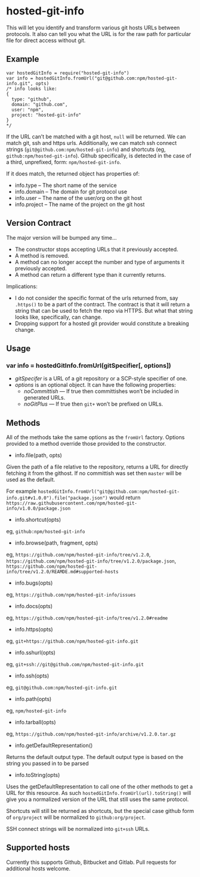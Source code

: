 hosted-git-info
===============

This will let you identify and transform various git hosts URLs between protocols. It also can tell you what the URL is for the raw path for particular file for direct access without git.

Example
-------

    var hostedGitInfo = require("hosted-git-info")
    var info = hostedGitInfo.fromUrl("git@github.com:npm/hosted-git-info.git", opts)
    /* info looks like:
    {
      type: "github",
      domain: "github.com",
      user: "npm",
      project: "hosted-git-info"
    }
    */

If the URL can’t be matched with a git host, `null` will be returned. We can match git, ssh and https urls. Additionally, we can match ssh connect strings (`git@github.com:npm/hosted-git-info`) and shortcuts (eg, `github:npm/hosted-git-info`). Github specifically, is detected in the case of a third, unprefixed, form: `npm/hosted-git-info`.

If it does match, the returned object has properties of:

-   info.type – The short name of the service
-   info.domain – The domain for git protocol use
-   info.user – The name of the user/org on the git host
-   info.project – The name of the project on the git host

Version Contract
----------------

The major version will be bumped any time…

-   The constructor stops accepting URLs that it previously accepted.
-   A method is removed.
-   A method can no longer accept the number and type of arguments it previously accepted.
-   A method can return a different type than it currently returns.

Implications:

-   I do not consider the specific format of the urls returned from, say `.https()` to be a part of the contract. The contract is that it will return a string that can be used to fetch the repo via HTTPS. But what that string looks like, specifically, can change.
-   Dropping support for a hosted git provider would constitute a breaking change.

Usage
-----

### var info = hostedGitInfo.fromUrl(gitSpecifier\[, options\])

-   *gitSpecifer* is a URL of a git repository or a SCP-style specifier of one.
-   *options* is an optional object. It can have the following properties:
    -   *noCommittish* — If true then committishes won’t be included in generated URLs.
    -   *noGitPlus* — If true then `git+` won’t be prefixed on URLs.

Methods
-------

All of the methods take the same options as the `fromUrl` factory. Options provided to a method override those provided to the constructor.

-   info.file(path, opts)

Given the path of a file relative to the repository, returns a URL for directly fetching it from the githost. If no committish was set then `master` will be used as the default.

For example `hostedGitInfo.fromUrl("git@github.com:npm/hosted-git-info.git#v1.0.0").file("package.json")` would return `https://raw.githubusercontent.com/npm/hosted-git-info/v1.0.0/package.json`

-   info.shortcut(opts)

eg, `github:npm/hosted-git-info`

-   info.browse(path, fragment, opts)

eg, `https://github.com/npm/hosted-git-info/tree/v1.2.0`, `https://github.com/npm/hosted-git-info/tree/v1.2.0/package.json`, `https://github.com/npm/hosted-git-info/tree/v1.2.0/REAMDE.md#supported-hosts`

-   info.bugs(opts)

eg, `https://github.com/npm/hosted-git-info/issues`

-   info.docs(opts)

eg, `https://github.com/npm/hosted-git-info/tree/v1.2.0#readme`

-   info.https(opts)

eg, `git+https://github.com/npm/hosted-git-info.git`

-   info.sshurl(opts)

eg, `git+ssh://git@github.com/npm/hosted-git-info.git`

-   info.ssh(opts)

eg, `git@github.com:npm/hosted-git-info.git`

-   info.path(opts)

eg, `npm/hosted-git-info`

-   info.tarball(opts)

eg, `https://github.com/npm/hosted-git-info/archive/v1.2.0.tar.gz`

-   info.getDefaultRepresentation()

Returns the default output type. The default output type is based on the string you passed in to be parsed

-   info.toString(opts)

Uses the getDefaultRepresentation to call one of the other methods to get a URL for this resource. As such `hostedGitInfo.fromUrl(url).toString()` will give you a normalized version of the URL that still uses the same protocol.

Shortcuts will still be returned as shortcuts, but the special case github form of `org/project` will be normalized to `github:org/project`.

SSH connect strings will be normalized into `git+ssh` URLs.

Supported hosts
---------------

Currently this supports Github, Bitbucket and Gitlab. Pull requests for additional hosts welcome.
